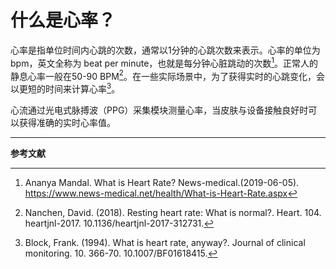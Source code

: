 # 什么是心率？
心率是指单位时间内心跳的次数，通常以1分钟的心跳次数来表示。心率的单位为 bpm，英文全称为 beat per minute，也就是每分钟心脏跳动的次数[^1]。正常人的静息心率一般在50-90 BPM[^2]。在一些实际场景中，为了获得实时的心跳变化，会以更短的时间来计算心率[^3]。

心流通过光电式脉搏波（PPG）采集模块测量心率，当皮肤与设备接触良好时可以获得准确的实时心率值。

---

**参考文献**

[^1]: Ananya Mandal. What is Heart Rate? News-medical.(2019-06-05). https://www.news-medical.net/health/What-is-Heart-Rate.aspx
[^2]: Nanchen, David. (2018). Resting heart rate: What is normal?. Heart. 104. heartjnl-2017. 10.1136/heartjnl-2017-312731. 
[^3]: Block, Frank. (1994). What is heart rate, anyway?. Journal of clinical monitoring. 10. 366-70. 10.1007/BF01618415. 

